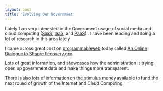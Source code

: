 ```yaml
---
layout: post
title: 'Evolving Our Government'
---
```

Lately I am very interested in the Government usage of social media and cloud computing (<a class="zem_slink" title="Cloud Computing" rel="wikinvest" href="http://www.wikinvest.com/concept/Cloud_Computing">SaaS</a>, <a class="zem_slink" title="Infrastructure as a service" rel="wikipedia" href="http://en.wikipedia.org/wiki/Infrastructure_as_a_service">IaaS</a>, and <a class="zem_slink" title="Platform as a service" rel="wikipedia" href="http://en.wikipedia.org/wiki/Platform_as_a_service">PaaS</a>) . I have been reading and doing a lot of research in this area lately.<p></p>
I came across great post on <a href="http://www.programmableweb.com">programmableweb</a> today called <a href="http://blog.programmableweb.com/2009/04/27/an-online-dialogue-to-shape-recoverygov/">An Online Dialogue to Shapre Recovery.gov</a>.<p></p>
Lots of great information, and showcases how the administration is trying open up government data and make things more transparent.<p></p>
There is also lots of information on the stimulus money available to fund the next round of growth of the Internet and Cloud Computing

